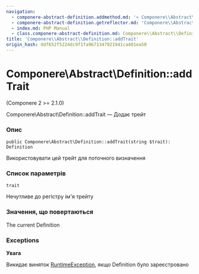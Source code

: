 ```yaml
---
navigation:
  - componere-abstract-definition.addmethod.md: '« Componere\\Abstract\\Definition::addMethod'
  - componere-abstract-definition.getreflector.md: 'Componere\\Abstract\\Definition::getReflector »'
  - index.md: PHP Manual
  - class.componere-abstract-definition.md: Componere\\Abstract\\Definition
title: 'Componere\\Abstract\\Definition::addTrait'
origin_hash: ddf652f5224dc9f1fa9671347921941ca401ea50
---
```

# Componere\\Abstract\\Definition::addTrait

(Componere 2 >= 2.1.0)

Componere\\Abstract\\Definition::addTrait — Додає трейт

### Опис

```methodsynopsis
public Componere\Abstract\Definition::addTrait(string $trait): Definition
```

Використовувати цей трейт для поточного визначення

### Список параметрів

`trait`

Нечутливе до регістру ім'я трейту

### Значення, що повертаються

The current Definition

### Exceptions

**Увага**

Викидає виняток [RuntimeException](class.runtimeexception.md), якщо Definition було зареєстровано
